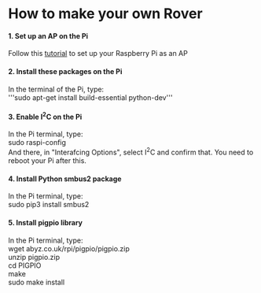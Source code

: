 # How to make your own Rover

#### 1. Set up an AP on the Pi
Follow this [tutorial](https://www.raspberrypi.org/documentation/configuration/wireless/access-point.md) to set up your Raspberry Pi as an AP

#### 2. Install these packages on the Pi
In the terminal of the Pi, type:   
'''sudo apt-get install build-essential python-dev'''

#### 3. Enable I<sup>2</sup>C on the Pi
In the Pi terminal, type:   
sudo raspi-config   
And there, in "Interafcing Options", select I<sup>2</sup>C and confirm that.
You need to reboot your Pi after this.

#### 4. Install Python smbus2 package
In the Pi terminal, type:   
sudo pip3 install smbus2

#### 5. Install pigpio library
In the Pi terminal, type:   
wget abyz.co.uk/rpi/pigpio/pigpio.zip   
unzip pigpio.zip   
cd PIGPIO    
make    
sudo make install